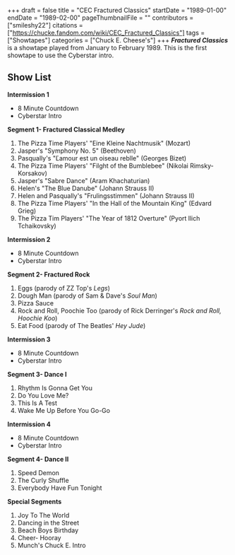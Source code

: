 +++
draft = false
title = "CEC Fractured Classics"
startDate = "1989-01-00"
endDate = "1989-02-00"
pageThumbnailFile = ""
contributors = ["smileshy22"]
citations = ["https://chucke.fandom.com/wiki/CEC_Fractured_Classics"]
tags = ["Showtapes"]
categories = ["Chuck E. Cheese's"]
+++
***Fractured Classics*** is a showtape played from January to February 1989. This is the first showtape to use the Cyberstar intro.

## Show List

**Intermission 1**

* 8 Minute Countdown
* Cyberstar Intro

**Segment 1- Fractured Classical Medley**

1. The Pizza Time Players' "Eine Kleine Nachtmusik" (Mozart)
2. Jasper's "Symphony No. 5" (Beethoven)
3. Pasqually's "Ľamour est un oiseau reblle" (Georges Bizet)
4. The Pizza Time Players' "Filght of the Bumblebee" (Nikolai Rimsky-Korsakov)
5. Jasper's "Sabre Dance" (Aram Khachaturian)
6. Helen's "The Blue Danube" (Johann Strauss II)
7. Helen and Pasqually's "Frulingsstimmen" (Johann Strauss II)
8. The Pizza Time Players' "In the Hall of the Mountain King" (Edvard Grieg)
9. The Pizza Tim Players' "The Year of 1812 Overture" (Pyort llich Tchaikovsky)

**Intermission 2**

* 8 Minute Countdown
* Cyberstar Intro

**Segment 2- Fractured Rock**

1. Eggs (parody of ZZ Top's *Legs*)
2. Dough Man (parody of Sam & Dave's *Soul Man*)
3. Pizza Sauce
4. Rock and Roll, Poochie Too (parody of Rick Derringer's *Rock and Roll, Hoochie Koo*)
5. Eat Food (parody of The Beatles' *Hey Jude*)

**Intermission 3**

* 8 Minute Countdown
* Cyberstar Intro

**Segment 3- Dance I**

1. Rhythm Is Gonna Get You
2. Do You Love Me?
3. This Is A Test
4. Wake Me Up Before You Go-Go

**Intermission 4**

* 8 Minute Countdown
* Cyberstar Intro

**Segment 4- Dance II**

1. Speed Demon
2. The Curly Shuffle
3. Everybody Have Fun Tonight

**Special Segments**

1. Joy To The World
2. Dancing in the Street
3. Beach Boys Birthday
4. Cheer- Hooray
5. Munch's Chuck E. Intro
